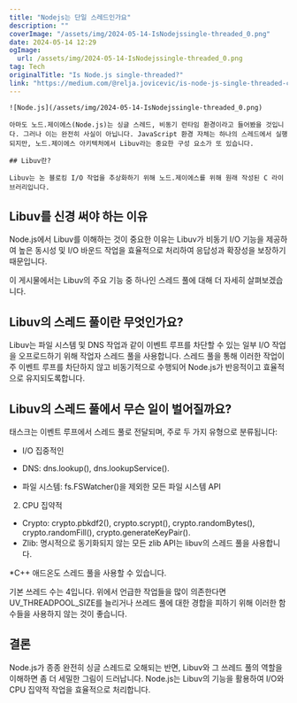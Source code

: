 ```yaml
---
title: "Nodejs는 단일 스레드인가요"
description: ""
coverImage: "/assets/img/2024-05-14-IsNodejssingle-threaded_0.png"
date: 2024-05-14 12:29
ogImage: 
  url: /assets/img/2024-05-14-IsNodejssingle-threaded_0.png
tag: Tech
originalTitle: "Is Node.js single-threaded?"
link: "https://medium.com/@relja.jovicevic/is-node-js-single-threaded-c57c4f193c0d"
---
```



```
![Node.js](/assets/img/2024-05-14-IsNodejssingle-threaded_0.png)

아마도 노드.제이에스(Node.js)는 싱글 스레드, 비동기 런타임 환경이라고 들어봤을 것입니다. 그러나 이는 완전히 사실이 아닙니다. JavaScript 환경 자체는 하나의 스레드에서 실행되지만, 노드.제이에스 아키텍처에서 Libuv라는 중요한 구성 요소가 또 있습니다.

## Libuv란?

Libuv는 논 블로킹 I/O 작업을 추상화하기 위해 노드.제이에스를 위해 원래 작성된 C 라이브러리입니다.
```



## Libuv를 신경 써야 하는 이유

Node.js에서 Libuv를 이해하는 것이 중요한 이유는 Libuv가 비동기 I/O 기능을 제공하여 높은 동시성 및 I/O 바운드 작업을 효율적으로 처리하여 응답성과 확장성을 보장하기 때문입니다.

이 게시물에서는 Libuv의 주요 기능 중 하나인 스레드 풀에 대해 더 자세히 살펴보겠습니다.

## Libuv의 스레드 풀이란 무엇인가요?



Libuv는 파일 시스템 및 DNS 작업과 같이 이벤트 루프를 차단할 수 있는 일부 I/O 작업을 오프로드하기 위해 작업자 스레드 풀을 사용합니다. 스레드 풀을 통해 이러한 작업이 주 이벤트 루프를 차단하지 않고 비동기적으로 수행되어 Node.js가 반응적이고 효율적으로 유지되도록합니다.

## Libuv의 스레드 풀에서 무슨 일이 벌어질까요?

태스크는 이벤트 루프에서 스레드 풀로 전달되며, 주로 두 가지 유형으로 분류됩니다:

- I/O 집중적인



- DNS: dns.lookup(), dns.lookupService(). 
- 파일 시스템: fs.FSWatcher()을 제외한 모든 파일 시스템 API

2. CPU 집약적

- Crypto: crypto.pbkdf2(), crypto.scrypt(), crypto.randomBytes(), crypto.randomFill(), crypto.generateKeyPair(). 
- Zlib: 명시적으로 동기화되지 않는 모든 zlib API는 libuv의 스레드 풀을 사용합니다.

*C++ 애드온도 스레드 풀을 사용할 수 있습니다.



기본 쓰레드 수는 4입니다. 위에서 언급한 작업들을 많이 의존한다면 UV_THREADPOOL_SIZE를 늘리거나 쓰레드 풀에 대한 경합을 피하기 위해 이러한 함수들을 사용하지 않는 것이 좋습니다.

## 결론

Node.js가 종종 완전히 싱글 스레드로 오해되는 반면, Libuv와 그 쓰레드 풀의 역할을 이해하면 좀 더 세밀한 그림이 드러납니다. Node.js는 Libuv의 기능을 활용하여 I/O와 CPU 집약적 작업을 효율적으로 처리합니다.